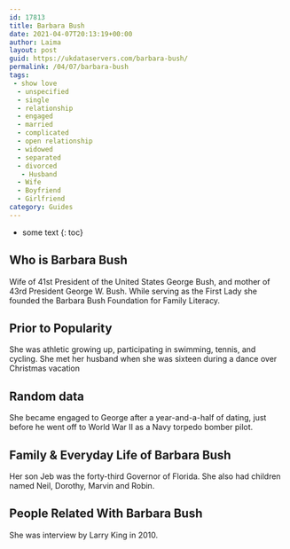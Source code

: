 ```yaml
---
id: 17813
title: Barbara Bush
date: 2021-04-07T20:13:19+00:00
author: Laima
layout: post
guid: https://ukdataservers.com/barbara-bush/
permalink: /04/07/barbara-bush
tags:
 - show love
  - unspecified
  - single
  - relationship
  - engaged
  - married
  - complicated
  - open relationship
  - widowed
  - separated
  - divorced
   - Husband
  - Wife
  - Boyfriend
  - Girlfriend
category: Guides
---
```


* some text
{: toc}


## Who is Barbara Bush
                  
                  
                  
Wife of 41st President of the United States George Bush, and mother of 43rd President George W. Bush. While serving as the First Lady she founded the Barbara Bush Foundation for Family Literacy. 
                  
              
            
              
            
                
                
                
## Prior to Popularity
                  
                  
                  
She was athletic growing up, participating in swimming, tennis, and cycling. She met her husband when she was sixteen during a dance over Christmas vacation
                  
              
            
              
            
                
                
                
## Random data
                  
                  
                  
She became engaged to George after a year-and-a-half of dating, just before he went off to World War II as a Navy torpedo bomber pilot.
                  
              
            
              
            
                
                
                
## Family & Everyday Life of Barbara Bush
                  
                  
                  
Her son Jeb was the forty-third Governor of Florida. She also had children named Neil, Dorothy, Marvin and Robin.
                  
              
            
              
            
                
                
                
## People Related With Barbara Bush
                  
                  
                  
She was interview by Larry King in 2010.
                  
              
            
              
            
                
              
            
              
              
            
            
              
            
          
          
          